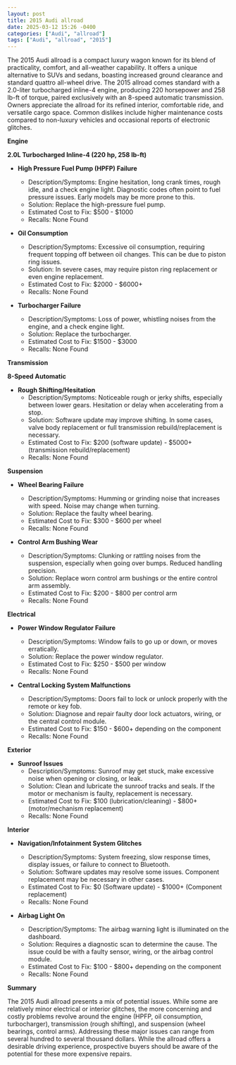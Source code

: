 ```yaml
---
layout: post
title: 2015 Audi allroad
date: 2025-03-12 15:26 -0400
categories: ["Audi", "allroad"]
tags: ["Audi", "allroad", "2015"]
---
```

The 2015 Audi allroad is a compact luxury wagon known for its blend of practicality, comfort, and all-weather capability. It offers a unique alternative to SUVs and sedans, boasting increased ground clearance and standard quattro all-wheel drive. The 2015 allroad comes standard with a 2.0-liter turbocharged inline-4 engine, producing 220 horsepower and 258 lb-ft of torque, paired exclusively with an 8-speed automatic transmission. Owners appreciate the allroad for its refined interior, comfortable ride, and versatile cargo space. Common dislikes include higher maintenance costs compared to non-luxury vehicles and occasional reports of electronic glitches.

**Engine**

**2.0L Turbocharged Inline-4 (220 hp, 258 lb-ft)**

*   **High Pressure Fuel Pump (HPFP) Failure**
    *   Description/Symptoms: Engine hesitation, long crank times, rough idle, and a check engine light. Diagnostic codes often point to fuel pressure issues. Early models may be more prone to this.
    *   Solution: Replace the high-pressure fuel pump.
    *   Estimated Cost to Fix: $500 - $1000
    *   Recalls: None Found

*   **Oil Consumption**
    *   Description/Symptoms: Excessive oil consumption, requiring frequent topping off between oil changes. This can be due to piston ring issues.
    *   Solution: In severe cases, may require piston ring replacement or even engine replacement.
    *   Estimated Cost to Fix: $2000 - $6000+
    *   Recalls: None Found

*   **Turbocharger Failure**
    *   Description/Symptoms: Loss of power, whistling noises from the engine, and a check engine light.
    *   Solution: Replace the turbocharger.
    *   Estimated Cost to Fix: $1500 - $3000
    *   Recalls: None Found

**Transmission**

**8-Speed Automatic**

*   **Rough Shifting/Hesitation**
    *   Description/Symptoms: Noticeable rough or jerky shifts, especially between lower gears. Hesitation or delay when accelerating from a stop.
    *   Solution: Software update may improve shifting. In some cases, valve body replacement or full transmission rebuild/replacement is necessary.
    *   Estimated Cost to Fix: $200 (software update) - $5000+ (transmission rebuild/replacement)
    *   Recalls: None Found

**Suspension**

*   **Wheel Bearing Failure**
    *   Description/Symptoms: Humming or grinding noise that increases with speed. Noise may change when turning.
    *   Solution: Replace the faulty wheel bearing.
    *   Estimated Cost to Fix: $300 - $600 per wheel
    *   Recalls: None Found

*   **Control Arm Bushing Wear**
    *   Description/Symptoms: Clunking or rattling noises from the suspension, especially when going over bumps. Reduced handling precision.
    *   Solution: Replace worn control arm bushings or the entire control arm assembly.
    *   Estimated Cost to Fix: $200 - $800 per control arm
    *   Recalls: None Found

**Electrical**

*   **Power Window Regulator Failure**
    *   Description/Symptoms: Window fails to go up or down, or moves erratically.
    *   Solution: Replace the power window regulator.
    *   Estimated Cost to Fix: $250 - $500 per window
    *   Recalls: None Found

*   **Central Locking System Malfunctions**
    *   Description/Symptoms: Doors fail to lock or unlock properly with the remote or key fob.
    *   Solution: Diagnose and repair faulty door lock actuators, wiring, or the central control module.
    *   Estimated Cost to Fix: $150 - $600+ depending on the component
    *   Recalls: None Found

**Exterior**

*   **Sunroof Issues**
    *   Description/Symptoms: Sunroof may get stuck, make excessive noise when opening or closing, or leak.
    *   Solution: Clean and lubricate the sunroof tracks and seals. If the motor or mechanism is faulty, replacement is necessary.
    *   Estimated Cost to Fix: $100 (lubrication/cleaning) - $800+ (motor/mechanism replacement)
    *   Recalls: None Found

**Interior**

*   **Navigation/Infotainment System Glitches**
    *   Description/Symptoms: System freezing, slow response times, display issues, or failure to connect to Bluetooth.
    *   Solution: Software updates may resolve some issues. Component replacement may be necessary in other cases.
    *   Estimated Cost to Fix: $0 (Software update) - $1000+ (Component replacement)
    *   Recalls: None Found

*   **Airbag Light On**
    *   Description/Symptoms: The airbag warning light is illuminated on the dashboard.
    *   Solution: Requires a diagnostic scan to determine the cause. The issue could be with a faulty sensor, wiring, or the airbag control module.
    *   Estimated Cost to Fix: $100 - $800+ depending on the component
    *   Recalls: None Found

**Summary**

The 2015 Audi allroad presents a mix of potential issues. While some are relatively minor electrical or interior glitches, the more concerning and costly problems revolve around the engine (HPFP, oil consumption, turbocharger), transmission (rough shifting), and suspension (wheel bearings, control arms). Addressing these major issues can range from several hundred to several thousand dollars. While the allroad offers a desirable driving experience, prospective buyers should be aware of the potential for these more expensive repairs.

